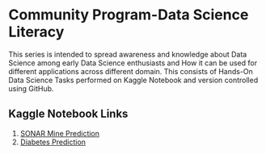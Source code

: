 # Community Program-Data Science Literacy

This series is intended to spread awareness and knowledge about Data Science among early Data Science enthusiasts and How it can be used for different applications across different domain. This consists of Hands-On Data Science Tasks performed on Kaggle Notebook and version controlled using GitHub.

## Kaggle Notebook Links
1. [SONAR Mine Prediction](https://www.kaggle.com/code/manishkr1754/sonar-mine-problem)
2. [Diabetes Prediction](https://www.kaggle.com/code/manishkr1754/diabetes-prediction-problem)
